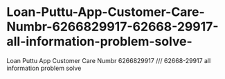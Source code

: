 # Loan-Puttu-App-Customer-Care-Numbr-6266829917-62668-29917-all-information-problem-solve-
Loan Puttu App Customer Care Numbr 6266829917 /// 62668-29917 all information problem solve 
